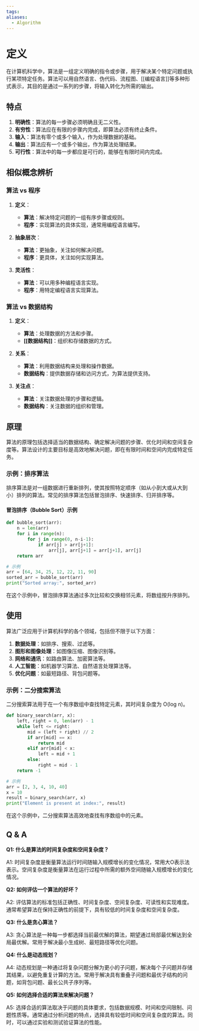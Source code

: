 ```yaml
---
tags: 
aliases:
  - Algorithm
---
```


# 定义

在计算机科学中，算法是一组定义明确的指令或步骤，用于解决某个特定问题或执行某项特定任务。算法可以用自然语言、伪代码、流程图、[[编程语言]]等多种形式表示，其目的是通过一系列的步骤，将输入转化为所需的输出。

## 特点

1. **明确性**：算法的每一步骤必须明确且无二义性。
2. **有穷性**：算法应在有限的步骤内完成，即算法必须有终止条件。
3. **输入**：算法有零个或多个输入，作为处理数据的基础。
4. **输出**：算法应有一个或多个输出，作为算法处理结果。
5. **可行性**：算法中的每一步都应是可行的，能够在有限时间内完成。

## 相似概念辨析

### 算法 vs 程序

1. **定义**：
   - **算法**：解决特定问题的一组有序步骤或规则。
   - **程序**：实现算法的具体实现，通常用编程语言编写。

2. **抽象层次**：
   - **算法**：更抽象，关注如何解决问题。
   - **程序**：更具体，关注如何实现算法。

3. **灵活性**：
   - **算法**：可以用多种编程语言实现。
   - **程序**：用特定编程语言实现算法。

### 算法 vs 数据结构

1. **定义**：
   - **算法**：处理数据的方法和步骤。
   - **[[数据结构]]**：组织和存储数据的方式。

2. **关系**：
   - **算法**：利用数据结构来处理和操作数据。
   - **数据结构**：提供数据存储和访问方式，为算法提供支持。

3. **关注点**：
   - **算法**：关注数据处理的步骤和逻辑。
   - **数据结构**：关注数据的组织和管理。

## 原理

算法的原理包括选择适当的数据结构、确定解决问题的步骤、优化时间和空间复杂度等。算法设计的主要目标是高效地解决问题，即在有限时间和空间内完成特定任务。

### 示例：排序算法

排序算法是对一组数据进行重新排列，使其按照特定顺序（如从小到大或从大到小）排列的算法。常见的排序算法包括冒泡排序、快速排序、归并排序等。

#### 冒泡排序（Bubble Sort）示例

```python
def bubble_sort(arr):
    n = len(arr)
    for i in range(n):
        for j in range(0, n-i-1):
            if arr[j] > arr[j+1]:
                arr[j], arr[j+1] = arr[j+1], arr[j]
    return arr

# 示例
arr = [64, 34, 25, 12, 22, 11, 90]
sorted_arr = bubble_sort(arr)
print("Sorted array:", sorted_arr)
```

在这个示例中，冒泡排序算法通过多次比较和交换相邻元素，将数组按升序排列。

## 使用

算法广泛应用于计算机科学的各个领域，包括但不限于以下方面：

1. **数据处理**：如排序、搜索、过滤等。
2. **图形和图像处理**：如图像压缩、图像识别等。
3. **网络和通讯**：如路由算法、加密算法等。
4. **人工智能**：如机器学习算法、自然语言处理算法等。
5. **优化问题**：如最短路径、背包问题等。

### 示例：二分搜索算法

二分搜索算法用于在一个有序数组中查找特定元素，其时间复杂度为 O(log n)。

```python
def binary_search(arr, x):
    left, right = 0, len(arr) - 1
    while left <= right:
        mid = (left + right) // 2
        if arr[mid] == x:
            return mid
        elif arr[mid] < x:
            left = mid + 1
        else:
            right = mid - 1
    return -1

# 示例
arr = [2, 3, 4, 10, 40]
x = 10
result = binary_search(arr, x)
print("Element is present at index:", result)
```

在这个示例中，二分搜索算法高效地查找有序数组中的元素。

## Q & A

**Q1: 什么是算法的时间复杂度和空间复杂度？**

A1: 时间复杂度是衡量算法运行时间随输入规模增长的变化情况，常用大O表示法表示。空间复杂度是衡量算法在运行过程中所需的额外空间随输入规模增长的变化情况。

**Q2: 如何评估一个算法的好坏？**

A2: 评估算法的标准包括正确性、时间复杂度、空间复杂度、可读性和实现难度。通常希望算法在保持正确性的前提下，具有较低的时间复杂度和空间复杂度。

**Q3: 什么是贪心算法？**

A3: 贪心算法是一种每一步都选择当前最优解的算法，期望通过局部最优解达到全局最优解。常用于解决最小生成树、最短路径等优化问题。

**Q4: 什么是动态规划？**

A4: 动态规划是一种通过将复杂问题分解为更小的子问题，解决每个子问题并存储其结果，以避免重复计算的方法。常用于解决具有重叠子问题和最优子结构的问题，如背包问题、最长公共子序列等。

**Q5: 如何选择合适的算法来解决问题？**

A5: 选择合适的算法取决于问题的具体要求，包括数据规模、时间和空间限制、问题性质等。通常通过分析问题的特点，选择具有较低时间和空间复杂度的算法。同时，可以通过实验和测试验证算法的性能。